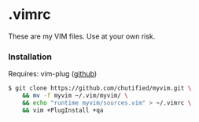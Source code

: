 # .vimrc
These are my VIM files. Use at your own risk.

### Installation
Requires: vim-plug (<a href="https://github.com/junegunn/vim-plug">github</a>)
```bash
$ git clone https://github.com/chutified/myvim.git \
    && mv -f myvim ~/.vim/myvim/ \
    && echo "runtime myvim/sources.vim" > ~/.vimrc \
    && vim +PlugInstall +qa
```
